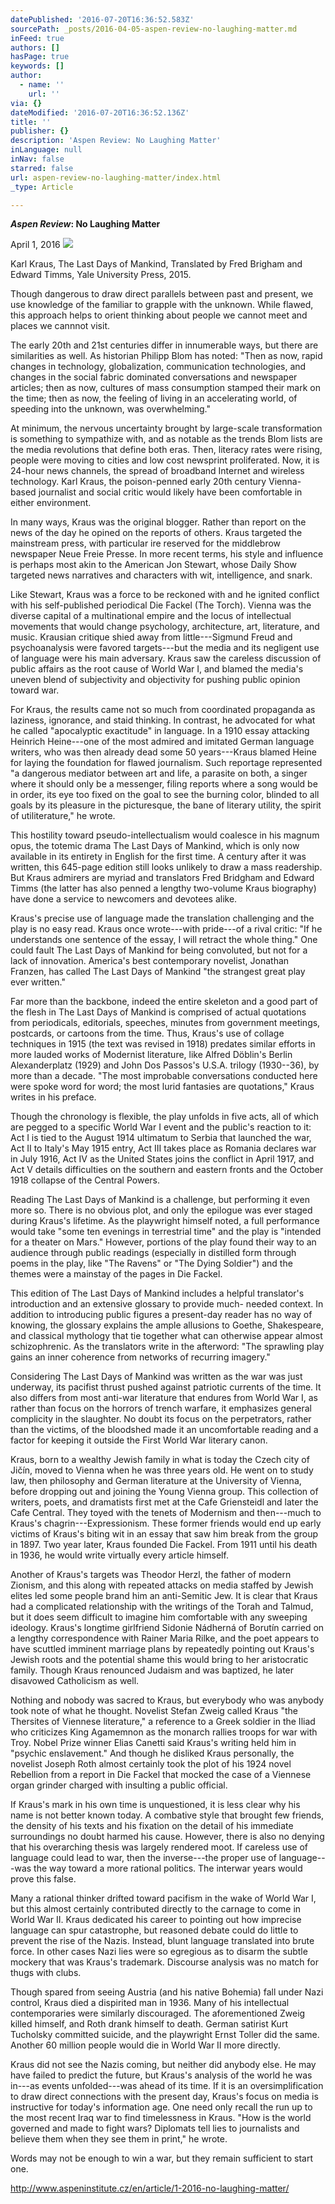 ```yaml
---
datePublished: '2016-07-20T16:36:52.583Z'
sourcePath: _posts/2016-04-05-aspen-review-no-laughing-matter.md
inFeed: true
authors: []
hasPage: true
keywords: []
author:
  - name: ''
    url: ''
via: {}
dateModified: '2016-07-20T16:36:52.136Z'
title: ''
publisher: {}
description: 'Aspen Review: No Laughing Matter'
inLanguage: null
inNav: false
starred: false
url: aspen-review-no-laughing-matter/index.html
_type: Article

---
```

_**Aspen Review**_**: No Laughing Matter**

April 1, 2016
![](https://the-grid-user-content.s3-us-west-2.amazonaws.com/f102e15c-6b61-4806-b374-9f3ceb8a521d.jpg)

Karl Kraus, The Last Days of Mankind, Translated by Fred Brigham and Edward Timms, Yale University Press, 2015\.

Though dangerous to draw direct parallels between past and present, we use knowledge of the familiar to grapple with the unknown. While flawed, this approach helps to orient thinking about people we cannot meet and places we cannnot visit.

The early 20th and 21st centuries differ in innumerable ways, but there are similarities as well. As historian Philipp Blom has noted: "Then as now, rapid changes in technology, globalization, communication technologies, and changes in the social fabric dominated conversations and newspaper articles; then as now, cultures of mass consumption stamped their mark on the time; then as now, the feeling of living in an accelerating world, of speeding into the unknown, was overwhelming."

At minimum, the nervous uncertainty brought by large-scale transformation is something to sympathize with, and as notable as the trends Blom lists are the media revolutions that define both eras. Then, literacy rates were rising, people were moving to cities and low cost newsprint proliferated. Now, it is 24-hour news channels, the spread of broadband Internet and wireless technology. Karl Kraus, the poison-penned early 20th century Vienna-based journalist and social critic would likely have been comfortable in either environment.

In many ways, Kraus was the original blogger. Rather than report on the news of the day he opined on the reports of others. Kraus targeted the mainstream press, with particular ire reserved for the middlebrow newspaper Neue Freie Presse. In more recent terms, his style and influence is perhaps most akin to the American Jon Stewart, whose Daily Show targeted news narratives and characters with wit, intelligence, and snark.

Like Stewart, Kraus was a force to be reckoned with and he ignited conflict with his self-published periodical Die Fackel (The Torch). Vienna was the diverse capital of a multinational empire and the locus of intellectual movements that would change psychology, architecture, art, literature, and music. Krausian critique shied away from little---Sigmund Freud and psychoanalysis were favored targets---but the media and its negligent use of language were his main adversary. Kraus saw the careless discussion of public affairs as the root cause of World War I, and blamed the media's uneven blend of subjectivity and objectivity for pushing public opinion toward war.

For Kraus, the results came not so much from coordinated propaganda as laziness, ignorance, and staid thinking. In contrast, he advocated for what he called "apocalyptic exactitude" in language. In a 1910 essay attacking Heinrich Heine---one of the most admired and imitated German language writers, who was then already dead some 50 years---Kraus blamed Heine for laying the foundation for flawed journalism. Such reportage represented "a dangerous mediator between art and life, a parasite on both, a singer where it should only be a messenger, filing reports where a song would be in order, its eye too fixed on the goal to see the burning color, blinded to all goals by its pleasure in the picturesque, the bane of literary utility, the spirit of utiliterature," he wrote.

This hostility toward pseudo-intellectualism would coalesce in his magnum opus, the totemic drama The Last Days of Mankind, which is only now available in its entirety in English for the first time. A century after it was written, this 645-page edition still looks unlikely to draw a mass readership. But Kraus admirers are myriad and translators Fred Bridgham and Edward Timms (the latter has also penned a lengthy two-volume Kraus biography) have done a service to newcomers and devotees alike.

Kraus's precise use of language made the translation challenging and the play is no easy read. Kraus once wrote---with pride---of a rival critic: "If he understands one sentence of the essay, I will retract the whole thing." One could fault The Last Days of Mankind for being convoluted, but not for a lack of innovation. America's best contemporary novelist, Jonathan Franzen, has called The Last Days of Mankind "the strangest great play ever written."

Far more than the backbone, indeed the entire skeleton and a good part of the flesh in The Last Days of Mankind is comprised of actual quotations from periodicals, editorials, speeches, minutes from government meetings, postcards, or cartoons from the time. Thus, Kraus's use of collage techniques in 1915 (the text was revised in 1918) predates similar efforts in more lauded works of Modernist literature, like Alfred Döblin's Berlin Alexanderplatz (1929) and John Dos Passos's U.S.A. trilogy (1930--36), by more than a decade. "The most improbable conversations conducted here were spoke word for word; the most lurid fantasies are quotations," Kraus writes in his preface.

Though the chronology is flexible, the play unfolds in five acts, all of which are pegged to a specific World War I event and the public's reaction to it: Act I is tied to the August 1914 ultimatum to Serbia that launched the war, Act II to Italy's May 1915 entry, Act III takes place as Romania declares war in July 1916, Act IV as the United States joins the conflict in April 1917, and Act V details difficulties on the southern and eastern fronts and the October 1918 collapse of the Central Powers.

Reading The Last Days of Mankind is a challenge, but performing it even more so. There is no obvious plot, and only the epilogue was ever staged during Kraus's lifetime. As the playwright himself noted, a full performance would take "some ten evenings in terrestrial time" and the play is "intended for a theater on Mars." However, portions of the play found their way to an audience through public readings (especially in distilled form through poems in the play, like "The Ravens" or "The Dying Soldier") and the themes were a mainstay of the pages in Die Fackel.

This edition of The Last Days of Mankind includes a helpful translator's introduction and an extensive glossary to provide much- needed context. In addition to introducing public figures a present-day reader has no way of knowing, the glossary explains the ample allusions to Goethe, Shakespeare, and classical mythology that tie together what can otherwise appear almost schizophrenic. As the translators write in the afterword: "The sprawling play gains an inner coherence from networks of recurring imagery."

Considering The Last Days of Mankind was written as the war was just underway, its pacifist thrust pushed against patriotic currents of the time. It also differs from most anti-war literature that endures from World War I, as rather than focus on the horrors of trench warfare, it emphasizes general complicity in the slaughter. No doubt its focus on the perpetrators, rather than the victims, of the bloodshed made it an uncomfortable reading and a factor for keeping it outside the First World War literary canon.

Kraus, born to a wealthy Jewish family in what is today the Czech city of Jičín, moved to Vienna when he was three years old. He went on to study law, then philosophy and German literature at the University of Vienna, before dropping out and joining the Young Vienna group. This collection of writers, poets, and dramatists first met at the Cafe Griensteidl and later the Cafe Central. They toyed with the tenets of Modernism and then---much to Kraus's chagrin---Expressionism. These former friends would end up early victims of Kraus's biting wit in an essay that saw him break from the group in 1897\. Two year later, Kraus founded Die Fackel. From 1911 until his death in 1936, he would write virtually every article himself.

Another of Kraus's targets was Theodor Herzl, the father of modern Zionism, and this along with repeated attacks on media staffed by Jewish elites led some people brand him an anti-Semitic Jew. It is clear that Kraus had a complicated relationship with the writings of the Torah and Talmud, but it does seem difficult to imagine him comfortable with any sweeping ideology. Kraus's longtime girlfriend Sidonie Nádherná of Borutín carried on a lengthy correspondence with Rainer Maria Rilke, and the poet appears to have scuttled imminent marriage plans by repeatedly pointing out Kraus's Jewish roots and the potential shame this would bring to her aristocratic family. Though Kraus renounced Judaism and was baptized, he later disavowed Catholicism as well.

Nothing and nobody was sacred to Kraus, but everybody who was anybody took note of what he thought. Novelist Stefan Zweig called Kraus "the Thersites of Viennese literature," a reference to a Greek soldier in the Iliad who criticizes King Agamemnon as the monarch rallies troops for war with Troy. Nobel Prize winner Elias Canetti said Kraus's writing held him in "psychic enslavement." And though he disliked Kraus personally, the novelist Joseph Roth almost certainly took the plot of his 1924 novel Rebellion from a report in Die Fackel that mocked the case of a Viennese organ grinder charged with insulting a public official.

If Kraus's mark in his own time is unquestioned, it is less clear why his name is not better known today. A combative style that brought few friends, the density of his texts and his fixation on the detail of his immediate surroundings no doubt harmed his cause. However, there is also no denying that his overarching thesis was largely rendered moot. If careless use of language could lead to war, then the inverse---the proper use of language---was the way toward a more rational politics. The interwar years would prove this false.

Many a rational thinker drifted toward pacifism in the wake of World War I, but this almost certainly contributed directly to the carnage to come in World War II. Kraus dedicated his career to pointing out how imprecise language can spur catastrophe, but reasoned debate could do little to prevent the rise of the Nazis. Instead, blunt language translated into brute force. In other cases Nazi lies were so egregious as to disarm the subtle mockery that was Kraus's trademark. Discourse analysis was no match for thugs with clubs.

Though spared from seeing Austria (and his native Bohemia) fall under Nazi control, Kraus died a dispirited man in 1936\. Many of his intellectual contemporaries were similarly discouraged. The aforementioned Zweig killed himself, and Roth drank himself to death. German satirist Kurt Tucholsky committed suicide, and the playwright Ernst Toller did the same. Another 60 million people would die in World War II more directly.

Kraus did not see the Nazis coming, but neither did anybody else. He may have failed to predict the future, but Kraus's analysis of the world he was in---as events unfolded---was ahead of its time. If it is an oversimplification to draw direct connections with the present day, Kraus's focus on media is instructive for today's information age. One need only recall the run up to the most recent Iraq war to find timelessness in Kraus. "How is the world governed and made to fight wars? Diplomats tell lies to journalists and believe them when they see them in print," he wrote.

Words may not be enough to win a war, but they remain sufficient to start one.

http://www.aspeninstitute.cz/en/article/1-2016-no-laughing-matter/